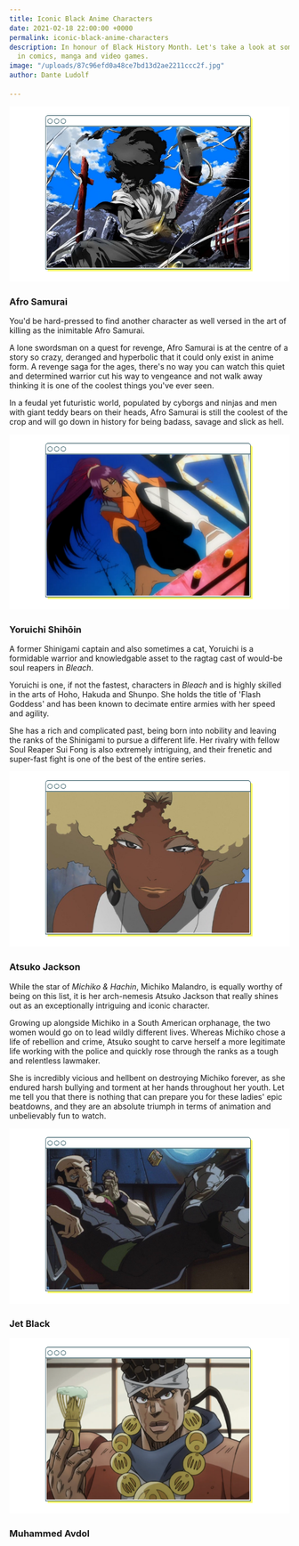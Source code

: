 ```yaml
---
title: Iconic Black Anime Characters
date: 2021-02-18 22:00:00 +0000
permalink: iconic-black-anime-characters
description: In honour of Black History Month. Let's take a look at some black excellence
  in comics, manga and video games.
image: "/uploads/87c96efd0a48ce7bd13d2ae2211ccc2f.jpg"
author: Dante Ludolf

---
```

![](/uploads/anime-3.png)

### Afro Samurai 

You'd be hard-pressed to find another character as well versed in the art of killing as the inimitable Afro Samurai. 

A lone swordsman on a quest for revenge, Afro Samurai is at the centre of a story so crazy, deranged and hyperbolic that it could only exist in anime form. A revenge saga for the ages, there's no way you can watch this quiet and determined warrior cut his way to vengeance and not walk away thinking it is one of the coolest things you've ever seen.

In a feudal yet futuristic world, populated by cyborgs and ninjas and men with giant teddy bears on their heads, Afro Samurai is still the coolest of the crop and will go down in history for being badass, savage and slick as hell.

![](/uploads/anime-4.png)

### Yoruichi Shihōin

A former Shinigami captain and also sometimes a cat, Yoruichi is a formidable warrior and knowledgable asset to the ragtag cast of would-be soul reapers in _Bleach_.

Yoruichi is one, if not the fastest, characters in _Bleach_ and is highly skilled in the arts of Hoho, Hakuda and Shunpo. She holds the title of 'Flash Goddess' and has been known to decimate entire armies with her speed and agility. 

She has a rich and complicated past, being born into nobility and leaving the ranks of the Shinigami to pursue a different life. Her rivalry with fellow Soul Reaper Sui Fong is also extremely intriguing, and their frenetic and super-fast fight is one of the best of the entire series.

![](/uploads/anime-1.png)

### Atsuko Jackson

While the star of _Michiko & Hachin_, Michiko Malandro, is equally worthy of being on this list, it is her arch-nemesis Atsuko Jackson that really shines out as an exceptionally intriguing and iconic character. 

Growing up alongside Michiko in a South American orphanage, the two women would go on to lead wildly different lives. Whereas Michiko chose a life of rebellion and crime, Atsuko sought to carve herself a more legitimate life working with the police and quickly rose through the ranks as a tough and relentless lawmaker. 

She is incredibly vicious and hellbent on destroying Michiko forever, as she endured harsh bullying and torment at her hands throughout her youth. Let me tell you that there is nothing that can prepare you for these ladies' epic beatdowns, and they are an absolute triumph in terms of animation and unbelievably fun to watch. 

![](/uploads/12-2.png)

### Jet Black 

![](/uploads/anime-6.png)

### Muhammed Avdol